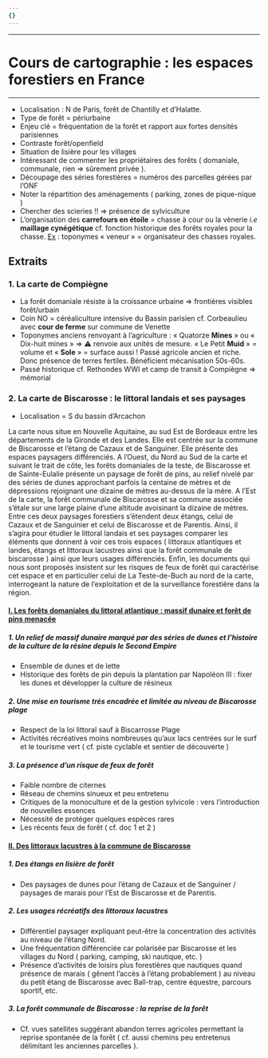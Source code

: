 ```yaml
---
{}
---
```

***
# Cours de cartographie : les espaces forestiers en France 

***
- Localisation : N de Paris, forêt de Chantilly et d’Halatte. 
- Type de forêt = périurbaine 
- Enjeu clé = fréquentation de la forêt et rapport aux fortes densités parisiennes 
- Contraste forêt/openfield 
- Situation de lisière pour les villages 
- Intéressant de commenter les propriétaires des forêts ( domaniale, communale, rien ⇒ sûrement privée ). 
- Découpage des séries forestières = numéros des parcelles gérées par l’ONF 
- Noter la répartition des aménagements ( parking, zones de pique-nique )
- Chercher des scieries !! ⇒ présence de sylviculture 
- L’organisation des **carrefours en étoile** = chasse à cour ou la vènerie *i.e* **maillage cynégétique** cf. fonction historique des forêts royales pour la chasse. <u>Ex</u> : toponymes « veneur » = organisateur des chasses royales. 

## Extraits 

### 1. La carte de Compiègne 

- La forêt domaniale résiste à la croissance urbaine ⇒ frontières visibles forêt/urbain 
- Coin NO = céréaliculture intensive du Bassin parisien cf. Corbeaulieu avec **cour de ferme** sur commune de Venette 
- Toponymes anciens renvoyant à l’agriculture : « Quatorze **Mines** » ou « Dix-huit mines » ⇒ ⚠ renvoie aux unités de mesure. « Le Petit **Muid** » = volume et « **Sole** » = surface aussi ! Passé agricole ancien et riche. Donc présence de terres fertiles. Bénéficient mécanisation 50s-60s. 
- Passé historique cf. Rethondes WWI et camp de transit à Compiègne ⇒ mémorial 

### 2. La carte de Biscarosse : le littoral landais et ses paysages 

- Localisation = S du bassin d’Arcachon 

 

La carte nous situe en Nouvelle Aquitaine, au sud Est de Bordeaux entre les départements de la Gironde et des Landes. Elle est centrée sur la commune de Biscarosse et l’étang de Cazaux et de Sanguiner. Elle présente des espaces paysagers différenciés. A l’Ouest, du Nord au Sud de la carte et suivant le trait de côte, les forêts domaniales de la teste, de Biscarosse et de Sainte-Eulalie présente un paysage de forêt de pins,  au relief nivelé par des séries de dunes approchant parfois la centaine de mètres et de dépressions rejoignant une dizaine de mètres au-dessus de la mère. A l’Est de la carte, la forêt communale de Biscarosse et sa commune associée s’étale sur une large plaine d’une altitude avoisinant la dizaine de mètres. Entre ces deux paysages forestiers s’étendent deux étangs, celui de Cazaux et de Sanguinier et celui de Biscarosse et de Parentis. Ainsi, il s’agira pour étudier le littoral landais et ses paysages comparer les éléments que donnent à voir ces trois espaces ( littoraux atlantiques et landes, étangs et littoraux lacustres ainsi que la forêt communale de biscarosse ) ainsi que leurs usages différenciés. Enfin, les documents qui nous sont proposés insistent sur les risques de feux de forêt qui caractérise cet espace et en particulier celui de La Teste-de-Buch au nord de la carte, interrogeant la nature de l’exploitation et de la surveillance forestière dans la région. 

#### <u>I. Les forêts domaniales du littoral atlantique : massif dunaire et forêt de pins menacée</u> 

##### 1. Un relief de massif dunaire marqué par des séries de dunes et l’histoire de la culture de la résine depuis le Second Empire 

- Ensemble de dunes et de lette 
- Historique des forêts de pin depuis la plantation par Napoléon III : fixer les dunes et développer la culture de résineux

##### 2. Une mise en tourisme très encadrée et limitée au niveau de Biscarosse plage 

- Respect de la loi littoral sauf à Biscarrosse Plage 
- Activités récréatives moins nombreuses qu’aux lacs centrées sur le surf et le tourisme vert ( cf. piste cyclable et sentier de découverte )

##### 3. La présence d’un risque de feux de forêt 

- Faible nombre de citernes 
- Réseau de chemins sinueux et peu entretenu 
- Critiques de la monoculture et de la gestion sylvicole : vers l’introduction de nouvelles essences 
- Nécessité de protéger quelques espèces rares 
- Les récents feux de forêt ( cf. doc 1 et 2 ) 


#### <u>II. Des littoraux lacustres à la commune de Biscarosse</u> 

##### 1. Des étangs en lisière de forêt 

- Des paysages de dunes pour l’étang de Cazaux et de Sanguiner / paysages de marais pour l’Est de Biscarosse et de Parentis. 

##### 2. Les usages récréatifs des littoraux lacustres 

- Différentiel paysager expliquant peut-être la concentration des activités au niveau de l’étang Nord. 
- Une fréquentation différenciée car polarisée par Biscarosse et les villages du Nord ( parking, camping, ski nautique, etc. )
- Présence d’activités de loisirs plus forestières que nautiques quand présence de marais ( gênent l’accès à l’étang probablement ) au niveau du petit étang de Biscarosse avec Ball-trap, centre équestre, parcours sportif, etc. 

##### 3. La forêt communale de Biscarosse : la reprise de la forêt

- Cf. vues satellites suggérant abandon terres agricoles permettant la reprise spontanée de la forêt ( cf. aussi chemins peu entretenus délimitant les anciennes parcelles ). 



